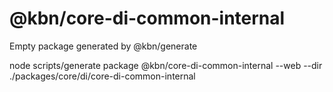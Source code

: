 # @kbn/core-di-common-internal

Empty package generated by @kbn/generate

node scripts/generate package @kbn/core-di-common-internal --web --dir ./packages/core/di/core-di-common-internal